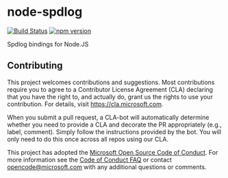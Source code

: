 # node-spdlog

[![Build Status](https://dev.azure.com/vscode/node-spdlog/_apis/build/status/microsoft.node-spdlog?branchName=master)](https://dev.azure.com/vscode/node-spdlog/_build/latest?definitionId=27&branchName=master) [![npm version](https://badge.fury.io/js/spdlog.svg)](https://badge.fury.io/js/spdlog)

Spdlog bindings for Node.JS

## Contributing

This project welcomes contributions and suggestions.  Most contributions require you to agree to a
Contributor License Agreement (CLA) declaring that you have the right to, and actually do, grant us
the rights to use your contribution. For details, visit https://cla.microsoft.com.

When you submit a pull request, a CLA-bot will automatically determine whether you need to provide
a CLA and decorate the PR appropriately (e.g., label, comment). Simply follow the instructions
provided by the bot. You will only need to do this once across all repos using our CLA.

This project has adopted the [Microsoft Open Source Code of Conduct](https://opensource.microsoft.com/codeofconduct/).
For more information see the [Code of Conduct FAQ](https://opensource.microsoft.com/codeofconduct/faq/) or
contact [opencode@microsoft.com](mailto:opencode@microsoft.com) with any additional questions or comments.
